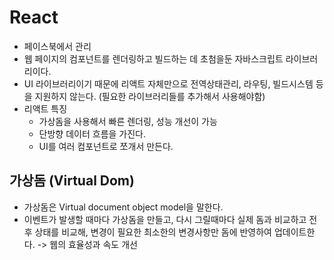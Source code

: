 # React

- 페이스북에서 관리
- 웹 페이지의 컴포넌트를 렌더링하고 빌드하는 데 초첨을둔 자바스크립트 라이브러리이다.
- UI 라이브러리이기 때문에 리액트 자체만으로 전역상태관리, 라우팅, 빌드시스템 등을 지원하지 않는다.
(필요한 라이브러리들를 추가해서 사용해야함)
- 리액트 특징
    - 가상돔을 사용해서 빠른 렌더링, 성능 개선이 가능
    - 단방향 데이터 흐름을 가진다.
    - UI를 여러 컴포넌트로 쪼개서 만든다.

## 가상돔 (Virtual Dom)
- 가상돔은 Virtual document object model을 말한다.
- 이벤트가 발생할 때마다 가상돔을 만들고, 다시 그릴때마다 실제 돔과 비교하고 전후 상태를 비교해, 변경이 필요한 최소한의 변경사항만 돔에 반영하여 업데이트한다. -> 웹의 효율성과 속도 개선
